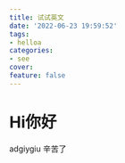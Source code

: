 ```yaml
---
title: 试试英文
date: '2022-06-23 19:59:52'
tags: 
- helloa
categories: 
- see
cover: 
feature: false
---
```


# Hi你好

adgiygiu 辛苦了